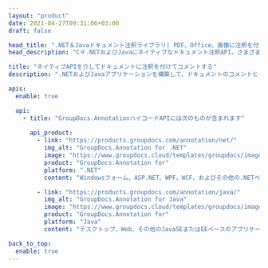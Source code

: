 ```yaml
---
layout: "product"
date: 2021-04-27T09:31:06+03:00
draft: false

head_title: ".NET＆Javaドキュメント注釈ライブラリ| PDF、Office、画像に注釈を付ける"
head_description: "C＃.NETおよびJavaにネイティブなドキュメント注釈API。さまざまな種類の注釈とコラボレーションがサポートされています。 MS Officeの場合、PDFおよび画像形式."

title: "ネイティブAPIを介してドキュメントに注釈を付けてコメントする"
description: ".NETおよびJavaアプリケーションを構築して、ドキュメントのコメントとタグを介して注釈を追加または操作し、コラボレーションを強化します."

apis:
  enable: true

  api:
    - title: "GroupDocs.AnnotationハイコードAPIには次のものが含まれます"
      
      api_product:
        - link: "https://products.groupdocs.com/annotation/net/"
          img_alt: "GroupDocs.Annotation for .NET"
          image: "https://www.groupdocs.cloud/templates/groupdocs/images/product-logos/groupdocs-annotation-net.png"
          product: "GroupDocs.Annotation for"
          platform: ".NET"
          content: "Windowsフォーム、ASP.NET、WPF、WCF、およびその他の.NETベースのアプリケーション用のネイティブ.NET API."

        - link: "https://products.groupdocs.com/annotation/java/"
          img_alt: "GroupDocs.Annotation for Java"
          image: "https://www.groupdocs.cloud/templates/groupdocs/images/product-logos/groupdocs-annotation-java.png"
          product: "GroupDocs.Annotation for"
          platform: "Java"
          content: "デスクトップ、Web、その他のJavaSEまたはEEベースのアプリケーション用のネイティブJavaAPI."

back_to_top:
  enable: true
---
```

